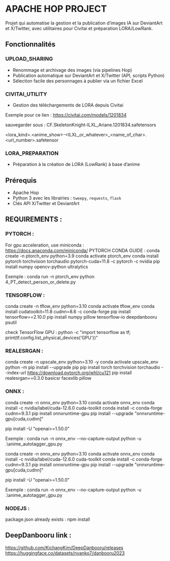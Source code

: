# APACHE HOP PROJECT

Projet qui automatise la gestion et la publication d’images IA sur DeviantArt et X/Twitter, avec utilitaires pour Civitai et préparation LORA/LowRank.

## Fonctionnalités

### UPLOAD_SHARING
- Renommage et archivage des images (via pipelines Hop)
- Publication automatique sur DeviantArt et X/Twitter (API, scripts Python)
- Sélection facile des personnages à publier via un fichier Excel

### CIVITAI_UTILITY
- Gestion des téléchargements de LORA depuis Civitai

Exemple pour ce lien : 
https://civitai.com/models/1201834

sauvegarder sous : CF.SkeletonKnight-ILXL_Ariane.1201834.safetensors

<lora_kind>.<anime_show>-<ILXL_or_whatever>_<name_of_char>.<url_number>.safetensor

### LORA_PREPARATION
- Préparation à la création de LORA (LowRank) à base d’anime

## Prérequis
- Apache Hop
- Python 3 avec les librairies : `tweepy`, `requests`, `flask`
- Clés API X/Twitter et DeviantArt


## REQUIREMENTS :

### PYTORCH :

For gpu acceleration, use miniconda : https://docs.anaconda.com/miniconda/
PYTORCH CONDA GUIDE :
conda create -n ptorch_env python=3.9
conda activate ptorch_env
conda install pytorch torchvision torchaudio pytorch-cuda=11.8 -c pytorch -c nvidia
pip install numpy opencv-python ultralytics

Exemple : conda run -n ptorch_env python 4_PT_detect_person_or_delete.py

### TENSORFLOW :

conda create -n tflow_env python=3.10
conda activate tflow_env
conda install cudatoolkit=11.8 cudnn=8.6 -c conda-forge
pip install tensorflow==2.10.0
pip install numpy pillow tensorflow-io deepdanbooru psutil

check TensorFlow GPU :
python -c "import tensorflow as tf; print(tf.config.list_physical_devices('GPU'))"

### REALESRGAN :
conda create -n upscale_env python=3.10 -y
conda activate upscale_env
python -m pip install --upgrade pip
pip install torch torchvision torchaudio --index-url https://download.pytorch.org/whl/cu121
pip install realesrgan==0.3.0 basicsr facexlib pillow

### ONNX :
conda create -n onnx_env python=3.10
conda activate onnx_env
conda install -c nvidia/label/cuda-12.6.0 cuda-toolkit
conda install -c conda-forge cudnn=9.3.1
pip install onnxruntime-gpu
pip install --upgrade "onnxruntime-gpu[cuda,cudnn]"

pip install -U "openai>=1.50.0"

Exemple : conda run -n onnx_env --no-capture-output python -u .\anime_autotagger_gpu.py

conda create -n onnx_env python=3.10
conda activate onnx_env
conda install -c nvidia/label/cuda-12.6.0 cuda-toolkit
conda install -c conda-forge cudnn=9.3.1
pip install onnxruntime-gpu
pip install --upgrade "onnxruntime-gpu[cuda,cudnn]"

pip install -U "openai>=1.50.0"

Exemple : conda run -n onnx_env --no-capture-output python -u .\anime_autotagger_gpu.py

### NODEJS :

package.json already exists :
npm install

## DeepDanbooru link :

https://github.com/KichangKim/DeepDanbooru/releases
https://huggingface.co/datasets/nyanko7/danbooru2023

